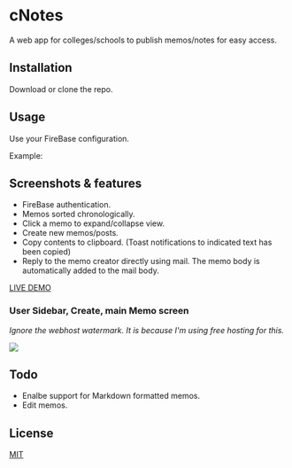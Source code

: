 # cNotes
 A web app for colleges/schools to publish memos/notes for easy access.

## Installation

Download or clone the repo.

## Usage

Use your FireBase configuration. 

Example:

## Screenshots & features

* FireBase authentication.
* Memos sorted chronologically.
* Click a memo to expand/collapse view.
* Create new memos/posts.
* Copy contents to clipboard. (Toast notifications to indicated text has been copied)
* Reply to the memo creator directly using mail. The memo body is automatically added to the mail body.

[LIVE DEMO](https://hbd-mar-vell.000webhostapp.com/cMemo/index.html)

### User Sidebar, Create, main Memo screen
*Ignore the webhost watermark. It is because I'm using free hosting for this.*

![](https://i.gyazo.com/a3f44425936b403bda8c4b8e18ee02ef.png)


## Todo

* Enalbe support for Markdown formatted memos.
* Edit memos.


## License
[MIT](https://choosealicense.com/licenses/mit/)

